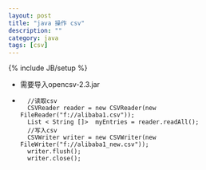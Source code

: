 ```yaml
---
layout: post
title: "java 操作 csv"
description: ""
category: java
tags: [csv]
---
```

{% include JB/setup %}
- 需要导入opencsv-2.3.jar
- 
        //读取csv
        CSVReader reader = new CSVReader(new FileReader("f://alibaba1.csv"));
        List < String []>  myEntries = reader.readAll();
        //写入csv
        CSVWriter writer = new CSVWriter(new FileWriter("f://alibaba1_new.csv"));
        writer.flush();
        writer.close();
